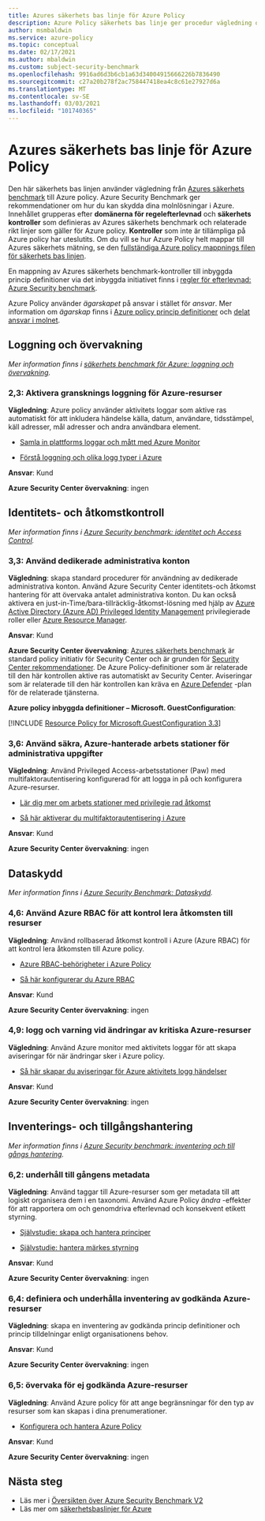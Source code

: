 ```yaml
---
title: Azures säkerhets bas linje för Azure Policy
description: Azure Policy säkerhets bas linje ger procedur vägledning och resurser för att implementera de säkerhets rekommendationer som anges i Azures säkerhets benchmark.
author: msmbaldwin
ms.service: azure-policy
ms.topic: conceptual
ms.date: 02/17/2021
ms.author: mbaldwin
ms.custom: subject-security-benchmark
ms.openlocfilehash: 9916ad6d3b6cb1a63d34004915666226b7836490
ms.sourcegitcommit: c27a20b278f2ac758447418ea4c8c61e27927d6a
ms.translationtype: MT
ms.contentlocale: sv-SE
ms.lasthandoff: 03/03/2021
ms.locfileid: "101740365"
---
```

# <a name="azure-security-baseline-for-azure-policy"></a>Azures säkerhets bas linje för Azure Policy

Den här säkerhets bas linjen använder vägledning från [Azures säkerhets benchmark](../../../security/benchmarks/overview.md) till Azure policy. Azure Security Benchmark ger rekommendationer om hur du kan skydda dina molnlösningar i Azure. Innehållet grupperas efter **domänerna för regelefterlevnad** och **säkerhets kontroller** som definieras av Azures säkerhets benchmark och relaterade rikt linjer som gäller för Azure policy. **Kontroller** som inte är tillämpliga på Azure policy har uteslutits. Om du vill se hur Azure Policy helt mappar till Azures säkerhets mätning, se den [fullständiga Azure policy mappnings filen för säkerhets bas linjen](https://github.com/MicrosoftDocs/SecurityBenchmarks/tree/master/Azure%20Offer%20Security%20Baselines).

En mappning av Azures säkerhets benchmark-kontroller till inbyggda princip definitioner via det inbyggda initiativet finns i [regler för efterlevnad: Azure Security benchmark](../samples/azure-security-benchmark.md).

Azure Policy använder _ägarskapet_ på ansvar i stället för _ansvar_. Mer information om _ägarskap_ finns i [Azure policy princip definitioner](./definition-structure.md#type) och [delat ansvar i molnet](../../../security/fundamentals/shared-responsibility.md).

## <a name="logging-and-monitoring"></a>Loggning och övervakning

*Mer information finns i [säkerhets benchmark för Azure: loggning och övervakning](../../../security/benchmarks/security-control-logging-monitoring.md).*

### <a name="23-enable-audit-logging-for-azure-resources"></a>2,3: Aktivera gransknings loggning för Azure-resurser

**Vägledning**: Azure policy använder aktivitets loggar som aktive ras automatiskt för att inkludera händelse källa, datum, användare, tidsstämpel, käll adresser, mål adresser och andra användbara element.

- [Samla in plattforms loggar och mått med Azure Monitor](/azure/azure-monitor/platform/diagnostic-settings)

- [Förstå loggning och olika logg typer i Azure](/azure/azure-monitor/platform/platform-logs-overview)

**Ansvar**: Kund

**Azure Security Center övervakning**: ingen

## <a name="identity-and-access-control"></a>Identitets- och åtkomstkontroll

*Mer information finns i [Azure Security benchmark: identitet och Access Control](../../../security/benchmarks/security-control-identity-access-control.md).*

### <a name="33-use-dedicated-administrative-accounts"></a>3,3: Använd dedikerade administrativa konton

**Vägledning**: skapa standard procedurer för användning av dedikerade administrativa konton. Använd Azure Security Center identitets-och åtkomst hantering för att övervaka antalet administrativa konton. Du kan också aktivera en just-in-Time/bara-tillräcklig-åtkomst-lösning med hjälp av [Azure Active Directory (Azure AD) Privileged Identity Management](../../../active-directory/privileged-identity-management/pim-configure.md) privilegierade roller eller [Azure Resource Manager](../../../azure-resource-manager/management/overview.md).

**Ansvar**: Kund

**Azure Security Center övervakning**: [Azures säkerhets benchmark](/home/mbaldwin/docs/asb/azure-docs-pr/articles/governance/policy/samples/azure-security-benchmark.md) är standard policy initiativ för Security Center och är grunden för [Security Center rekommendationer](/home/mbaldwin/docs/asb/azure-docs-pr/articles/security-center/security-center-recommendations.md). De Azure Policy-definitioner som är relaterade till den här kontrollen aktive ras automatiskt av Security Center. Aviseringar som är relaterade till den här kontrollen kan kräva en [Azure Defender](/home/mbaldwin/docs/asb/azure-docs-pr/articles/security-center/azure-defender.md) -plan för de relaterade tjänsterna.

**Azure policy inbyggda definitioner – Microsoft. GuestConfiguration**:

[!INCLUDE [Resource Policy for Microsoft.GuestConfiguration 3.3](../../../../includes/policy/standards/asb/rp-controls/microsoft.guestconfiguration-3-3.md)]

### <a name="36-use-secure-azure-managed-workstations-for-administrative-tasks"></a>3,6: Använd säkra, Azure-hanterade arbets stationer för administrativa uppgifter

**Vägledning**: Använd Privileged Access-arbetsstationer (Paw) med multifaktorautentisering konfigurerad för att logga in på och konfigurera Azure-resurser.

- [Lär dig mer om arbets stationer med privilegie rad åtkomst](https://4sysops.com/archives/understand-the-microsoft-privileged-access-workstation-paw-security-model/)

- [Så här aktiverar du multifaktorautentisering i Azure](../../../active-directory/authentication/howto-mfa-getstarted.md)

**Ansvar**: Kund

**Azure Security Center övervakning**: ingen

## <a name="data-protection"></a>Dataskydd

*Mer information finns i [Azure Security Benchmark: Dataskydd](../../../security/benchmarks/security-control-data-protection.md).*

### <a name="46-use-azure-rbac-to-control-access-to-resources"></a>4,6: Använd Azure RBAC för att kontrol lera åtkomsten till resurser 

**Vägledning**: Använd rollbaserad åtkomst kontroll i Azure (Azure RBAC) för att kontrol lera åtkomsten till Azure policy.

- [Azure RBAC-behörigheter i Azure Policy](https://docs.microsoft.com/azure/governance/policy/overview#azure-rbac-permissions-in-azure-policy)

- [Så här konfigurerar du Azure RBAC](../../../role-based-access-control/role-assignments-portal.md)

**Ansvar**: Kund

**Azure Security Center övervakning**: ingen

### <a name="49-log-and-alert-on-changes-to-critical-azure-resources"></a>4,9: logg och varning vid ändringar av kritiska Azure-resurser

**Vägledning**: Använd Azure monitor med aktivitets loggar för att skapa aviseringar för när ändringar sker i Azure policy.

- [Så här skapar du aviseringar för Azure aktivitets logg händelser](/azure/azure-monitor/platform/alerts-activity-log)

**Ansvar**: Kund

**Azure Security Center övervakning**: ingen

## <a name="inventory-and-asset-management"></a>Inventerings- och tillgångshantering

*Mer information finns i [Azure Security benchmark: inventering och till gångs hantering](../../../security/benchmarks/security-control-inventory-asset-management.md).*

### <a name="62-maintain-asset-metadata"></a>6,2: underhåll till gångens metadata

**Vägledning**: Använd taggar till Azure-resurser som ger metadata till att logiskt organisera dem i en taxonomi. Använd Azure Policy _ändra_ -effekter för att rapportera om och genomdriva efterlevnad och konsekvent etikett styrning.

- [Självstudie: skapa och hantera principer](../tutorials/create-and-manage.md)

- [Självstudie: hantera märkes styrning](../tutorials/govern-tags.md)

**Ansvar**: Kund

**Azure Security Center övervakning**: ingen

### <a name="64-define-and-maintain-inventory-of-approved-azure-resources"></a>6,4: definiera och underhålla inventering av godkända Azure-resurser

**Vägledning**: skapa en inventering av godkända princip definitioner och princip tilldelningar enligt organisationens behov.

**Ansvar**: Kund

**Azure Security Center övervakning**: ingen

### <a name="65-monitor-for-unapproved-azure-resources"></a>6,5: övervaka för ej godkända Azure-resurser

**Vägledning**: Använd Azure policy för att ange begränsningar för den typ av resurser som kan skapas i dina prenumerationer.

- [Konfigurera och hantera Azure Policy](../tutorials/create-and-manage.md)

**Ansvar**: Kund

**Azure Security Center övervakning**: ingen

## <a name="next-steps"></a>Nästa steg

- Läs mer i [Översikten över Azure Security Benchmark V2](/azure/security/benchmarks/overview)
- Läs mer om [säkerhetsbaslinjer för Azure](/azure/security/benchmarks/security-baselines-overview)
